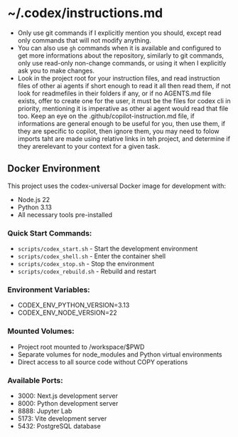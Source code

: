 # ~/.codex/instructions.md

- Only use git commands if I explicitly mention you should, except read only commands that will not modify anything.
- You can also use `gh` commands when it is available and configured to get more informations about the repository, similarly to git commands, only use read-only non-change commands, or using it when I explicitly ask you to make changes.
- Look in the project root for your instruction files, and read instruction files of other ai agents if short enough to read it all then read them, if not look for readmefiles in their folders if any, or if no AGENTS.md file exists, offer to create one for the user, it must be the files for codex cli in priority, mentioning it is imperative as other ai agent would read that file too. Keep an eye on the .github/copilot-instruction.md file, if informations are general enough to be useful for you, then use them, if they are specific to copilot, then ignore them, you may need to folow imports taht are made using relative links in teh project, and determine if they arerelevant to your context for a given task.

## Docker Environment

This project uses the codex-universal Docker image for development with:

- Node.js 22
- Python 3.13
- All necessary tools pre-installed

### Quick Start Commands:

- `scripts/codex_start.sh` - Start the development environment
- `scripts/codex_shell.sh` - Enter the container shell
- `scripts/codex_stop.sh` - Stop the environment
- `scripts/codex_rebuild.sh` - Rebuild and restart

### Environment Variables:

- CODEX_ENV_PYTHON_VERSION=3.13
- CODEX_ENV_NODE_VERSION=22

### Mounted Volumes:

- Project root mounted to /workspace/$PWD
- Separate volumes for node_modules and Python virtual environments
- Direct access to all source code without COPY operations

### Available Ports:

- 3000: Next.js development server
- 8000: Python development server
- 8888: Jupyter Lab
- 5173: Vite development server
- 5432: PostgreSQL database
